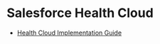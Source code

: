 # Salesforce Health Cloud
* [Health Cloud Implementation Guide](https://resources.docs.salesforce.com/sfdc/pdf/salesforce_health_cloud_impl_guide.pdf)
